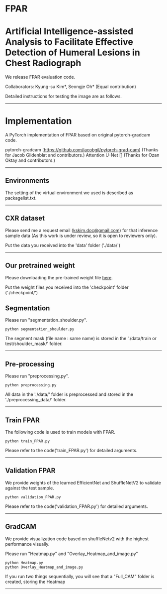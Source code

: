 # FPAR

# Artificial Intelligence-assisted Analysis to Facilitate Effective Detection of Humeral Lesions in Chest Radiograph

We release FPAR evaluation code.

Collaborators: Kyung-su Kim*, Seongje Oh* (Equal contribution)

Detailed instructions for testing the image are as follows.

------

# Implementation

A PyTorch implementation of FPAR based on original pytorch-gradcam code.

pytorch-gradcam [https://github.com/jacobgil/pytorch-grad-cam] (Thanks for Jacob Gildenblat and contributors.)
Attention U-Net [] (Thanks for Ozan Oktay and contributors.)

------
## Environments

The setting of the virtual environment we used is described as packagelist.txt.

------
## CXR dataset

Please send me a request email (kskim.doc@gmail.com) for that inference sample data (As this work is under review, so it is open to reviewers only).

Put the data you received into the 'data' folder ('./data/')

------
## Our pretrained weight

Please downloading the pre-trained weight file [here](). 

Put the weight files you received into the 'checkpoint' folder ('./checkpoint/')

## Segmentation

Please run "segmentation_shoulder.py".

```
python segmentation_shoulder.py 
```

The segment mask (file name : same name) is stored in the './data/train or test/shoulder_mask/' folder.

------

## Pre-processing

Please run "preprocessing.py".

```
python preprocessing.py 
```

All data in the './data/' folder is preprocessed and stored in the './preprocessing_data/' folder.

------


## Train FPAR


The following code is used to train models with FPAR.

```
python train_FPAR.py 
```

Please refer to the code('train_FPAR.py') for detailed arguments.

------


## Validation FPAR


We provide weights of the learned EfficientNet and ShuffleNetV2 to validate against the test sample.


```
python validation_FPAR.py 
```

Please refer to the code('validation_FPAR.py') for detailed arguments.

------

## GradCAM

We provide visualization code based on shuffleNetv2 with the highest performance visually.

Please run "Heatmap.py" and "Overlay_Heatmap_and_image.py"

```
python Heatmap.py
python Overlay_Heatmap_and_image.py
```

If you run two things sequentially, you will see that a "Full_CAM" folder is created, storing the Heatmap

------
